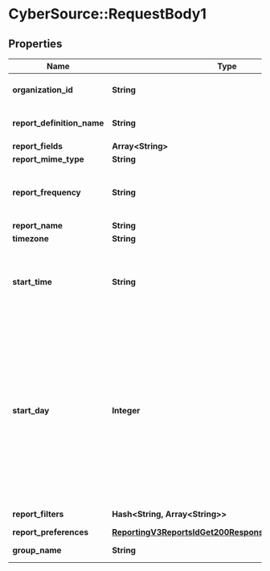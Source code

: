 # CyberSource::RequestBody1

## Properties
Name | Type | Description | Notes
------------ | ------------- | ------------- | -------------
**organization_id** | **String** | Valid CyberSource organizationId | [optional] 
**report_definition_name** | **String** | Valid Report Definition Name | 
**report_fields** | **Array&lt;String&gt;** |  | 
**report_mime_type** | **String** |  | 
**report_frequency** | **String** | The frequency for which subscription is created. | 
**report_name** | **String** |  | 
**timezone** | **String** |  | 
**start_time** | **String** | The hour at which the report generation should start. It should be in hhmm format. | 
**start_day** | **Integer** | This is the start day if the frequency is WEEKLY or MONTHLY. The value varies from 1-7 for WEEKLY and 1-31 for MONTHLY. For WEEKLY 1 means Sunday and 7 means Saturday. By default the value is 1. | [optional] 
**report_filters** | **Hash&lt;String, Array&lt;String&gt;&gt;** | List of filters to apply | [optional] 
**report_preferences** | [**ReportingV3ReportsIdGet200ResponseReportPreferences**](ReportingV3ReportsIdGet200ResponseReportPreferences.md) |  | [optional] 
**group_name** | **String** | Valid GroupName | [optional] 


